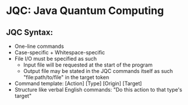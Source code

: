 # JQC: Java Quantum Computing

## JQC Syntax:
- One-line commands
- Case-specific + Whitespace-specific
- File I/O must be specified as such
    - Input file will be requested at the start of the program
    - Output file may be stated in the JQC commands itself as such "file:path/to/file" in the target token
- Command template: [Action] [Type] [Origin] [Target] 
- Structure like verbal English commands: "Do this action to that type's target"